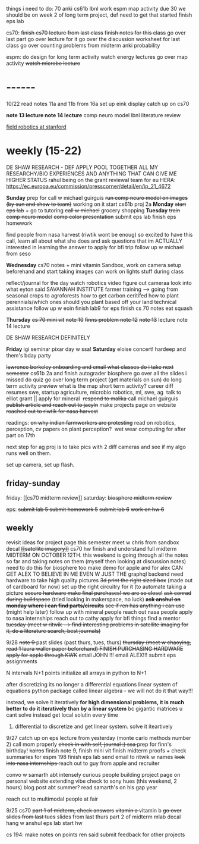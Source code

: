 things i need to do:
	70
	anki
	cs61b
	lbnl work
	espm map activity due 30
	we should be on week 2 of long term project, def need to get that started
finish eps lab

cs70: 
	<s>finish cs70 lecture from last class</s>
	<s>finish notes for this class</s>
		go over last part
	go over lecture for it 
	go over the discussion worksheet for last class
	go over counting problems from midterm 
	anki probability


espm:
	do design for long term activity
	watch energy lectures 
	go over map activity
	<s>watch microbe lecture</s>
# ------

10/22
read notes 11a and 11b from 16a
set up eink display
catch up on cs70

**note 13 lecture
note 14 
	lecture**
comp neuro model
lbnl literature review

[field robotics at stanford ](https://robotics.sites.stanford.edu/research/field-robotics)
# weekly (15-22)

DE SHAW RESEARCH - DEF APPLY 
	POOL TOGETHER ALL MY RESEARCHY/BIO EXPERIENCES AND ANYTHING THAT CAN GIVE ME HIGHER STATUS
rahul being on the grant reviewal team for eu HERA: https://ec.europa.eu/commission/presscorner/detail/en/ip_21_4672


**Sunday**
	prep for call w michael guirguis
	<s>run comp neuro model on images (by sun and show to team)</s>
		working on it
	start cs61b proj 2a
**Monday**
		<s>start eps lab</s> + go to tutoring 
		<s>call w michael</s>
		grocery shopping
**Tuesday**
<s>train comp neuro model</s>
	<s>comp color presentation</s>
	submit eps lab
	finish eps homework 

find people from nasa harvest (riwtik wont be enoug)
so excited to have this call, learn all about what she does and ask questions that im ACTUALLY interested in learning the answer to 
apply for bfi trip 
follow up w michael from seso


**Wednesday**
	cs70 notes + mini vitamin
	Sandbox, work on camera setup beforehand and start taking images
	can work on lights stuff during class

reflect/journal for the day
watch robotics video
figure out cameraa
look into what eyton said
SAVANNAH INSTITUTE
	farmer training  --> going from seasonal crops to agroforests
	how to get carbon ceritifed
	how to plant perennials/which ones should you plant based off your land
	technical assistance
follow up w eoin
finish lab9 for eps
finish cs 70 notes
eat squash

**Thursday**
<s>cs 70 mini vit</s>
<s>note 10</s>
	<s>finns problem </s>
<s>note 12</s>
<s>note 13</s>
	lecture
note 14 
	lecture

DE SHAW RESEARCH DEFINITELY

**Friday** 
	igi seminar
	pixar day w ssa!
**Saturday**
	eloise concert!
	hardeep and them's bday party

<s>lawrence berkeley onboarding and email </s>
~~what classes do i take next semester~~
cs61b 2a and finish autograder
biosphere
	go over all the slides i missed
	do quiz
	go over long term project (get materials on sun)
	do long term activity preview
		what is the map short term activity?
career
	diff resumes
		swe, startup
		agriculture, microbio
		robotics, ml, swe, ag 
	talk to elliot grant || apply for mineral 
	<s>respond to malika </s>
	call michael guirguis
	<s>publish article and reach out to jacyln</s>
	make projects page on website
	<s>reached out to riwtik for nasa harvest</s>

readings: 
<s>on why indian farmworkers are protesting</s>
read on robotics, perception, cv
papers on plant perception? 
wet wear computing for after part on 17th 

  

next step for ag proj is to take pics with 2 diff cameras and see if my algo runs well on them. 

set up camera, set up flash. 


## friday-sunday
friday:
[[cs70 midterm review]]
saturday:
<s>biosphere midterm review </s>


eps:
	<s>submit lab 5 </s>
	<s>submit homework 5</s>
	<s>submit lab 6</s>
	<s>work on hw 6</s>
## weekly
revisit ideas for project page this semester
meet w chris from sandbox decal
<s>[[satellite imagery]]</s>
cs70 hw
finish and understand full midterm
	MIDTERM ON OCTOBER 12TH. 
		this weekend is going through all the notes so far and taking notes on them (myself then looking at discussion notes)
		need to do this for biosphere too 
make demo for apple and for alex
	CAN GET ALEX TO BELIEVE IN ME EVEN W JUST THE 
	graphql backend
	need hardware to take high quality pictures
	<s>3d print the right sized box</s> (made out of cardboard for now)
	set up the right circuitry for it (to automate taking a picture
<s>secure hardware </s>
	<s>make final purchases! we are so close!</s>
	<s>ask conrad during buildspace</s> (tried looking in makerspace, no luck)
	<s>**ask anshul on monday where i can find parts/circuits**</s>
	<s>see if ren has anything i can use</s> (might help later)
follow up with mineral people
reach out nasa people
	apply to nasa internships
reach out to cathy 
apply for bfi things
find a mentor
<s>tuesday (meet w ritwik --> find interesting problems in satellite imaging for it, do a literature search, best journals)</s>

9/28
<s>note 9 </s>
past slides (past thurs, tues, thurs)
<s>thursday (meet w chaoying, read 1 laura waller paper beforehand) </s>
<s>FINISH PURCHASING HARDWARE </s>
<s>apply for apple through KWK</s>
email JOHN !!! email ALEX!!!
submit eps assignments

N intervals
N+1 points
initialize all arrays in python to N+1

after discretizing its no longer a differential equations
linear system of equations
python package called linear algebra - we will not do it that way!!!

instead, we solve it iteratively
**for high dimensional problems, it is much better to do it iteratively than by a linear system**
	bc gigantic matrices u cant solve
	instead get local solutin every time


1. differential to discretize and get linear system. solve it iteartively

9/27
catch up on eps lecture from yesterday (monte carlo methods number 2)
call mom properly
<s>check in with self, journal :) </s>
<s>ssa </s>
prep for finn's birthday!
<s>kairos</s>
finish note 9, finish mini vit
finish midterm proofs + check 
summaries for espm 198
finish eps lab
send email to ritwik w names
<s>look into nasa internships </s>
reach out to guy from apple and recruiter

convo w samarth abt intensely curious people
building project page on personal website
extending vibe check to sony hues (this weekend, 2 hours)
blog post abt summer? 
	read samarth's on his gap year

reach out to multimodal people at fair



9/25
cs70
		<s>part 1 of midterm, check answers</s>
		<s>vitamin a </s>
	vitamin b
	<s>go over slides from last tues</s>
	slides from last thurs
part 2 of midterm
mlab decal
hang w anshul
eps
	lab 
	start hw 

cs 194:
	make notes on points ren said
	submit feedback for other projects

